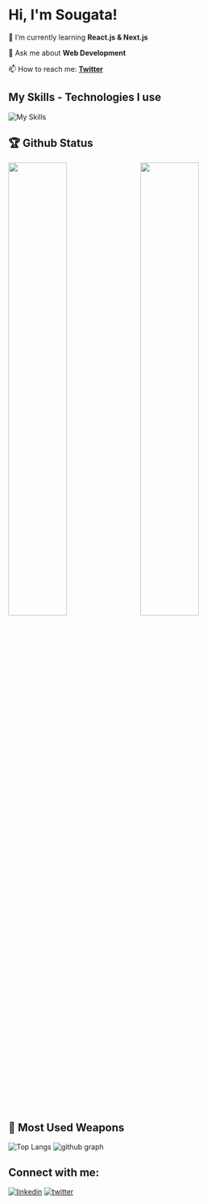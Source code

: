 # Hi, I'm Sougata! 

🌱 I’m currently learning **React.js & Next.js**


💬 Ask me about **Web Development**

📫 How to reach me: **[Twitter](https://twitter.com/sougata_9874)**

## My Skills - Technologies I use
![My Skills](https://skillicons.dev/icons?i=html,css,js,ts,react,,tailwind,nodejs,git,github,vercel)


## 🏆 Github Status 
<img  src="https://github-stats-lemon.vercel.app/api?username=sougatadas9874&show_icons=true&hide_border=true&theme=tokyonight" width="48%" align="right" >
<img  src="https://github-readme-streak-stats.herokuapp.com/?user=sougatadas9874&theme=tokyonight" width="48%" >

## 🌟 Most Used Weapons 
![Top Langs](https://github-readme-stats.vercel.app/api/top-langs?username=sougatadas9874_icons=true&locale=en&layout=compact&theme=tokyonight)
![github graph](https://github-readme-activity-graph.vercel.app/graph?username=sougatadas9874&theme=react-dark)

## Connect with me:
[![linkedin](https://skillicons.dev/icons?i=linkedin)](https://www.linkedin.com/in/sougata-das-680a97287/)
[![twitter](https://skillicons.dev/icons?i=twitter)](https://twitter.com/sougata_9874)
